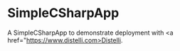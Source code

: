 SimpleCSharpApp
===============

A SimpleCSharpApp to demonstrate deployment with <a href="https://www.distelli.com>Distelli</a>.
